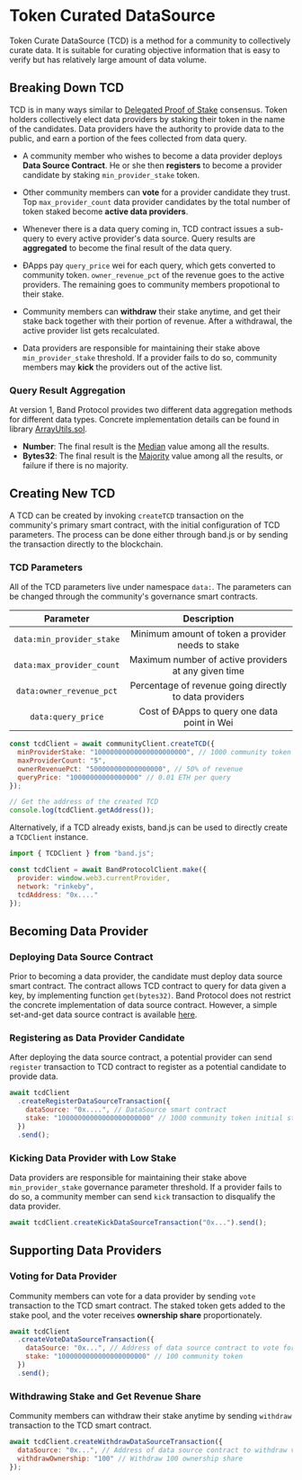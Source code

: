 # Token Curated DataSource

Token Curate DataSource (TCD) is a method for a community to collectively curate data. It is suitable for curating objective information that is easy to verify but has relatively large amount of data volume.

## Breaking Down TCD

TCD is in many ways similar to [Delegated Proof of Stake](https://en.bitcoinwiki.org/wiki/DPoS) consensus. Token holders collectively elect data providers by staking their token in the name of the candidates. Data providers have the authority to provide data to the public, and earn a portion of the fees collected from data query.

- A community member who wishes to become a data provider deploys **Data Source Contract**. He or she then **registers** to become a provider candidate by staking `min_provider_stake` token.

- Other community members can **vote** for a provider candidate they trust. Top `max_provider_count` data provider candidates by the total number of token staked become **active data providers**.

- Whenever there is a data query coming in, TCD contract issues a sub-query to every active provider's data source. Query results are **aggregated** to become the final result of the data query.

- ÐApps pay `query_price` wei for each query, which gets converted to community token. `owner_revenue_pct` of the revenue goes to the active providers. The remaining goes to community members propotional to their stake.

- Community members can **withdraw** their stake anytime, and get their stake back together with their portion of revenue. After a withdrawal, the active provider list gets recalculated.

- Data providers are responsible for maintaining their stake above `min_provider_stake` threshold. If a provider fails to do so, community members may **kick** the providers out of the active list.

<!-- In TCD curation, community members stake their token to select the data providers that are responsible for acting as the data source for the whole community. Each provider must stake at least `min_provider_stake` token to be considered as a candidate. Among the candidates, the top `max_provider_count` providers by total number of stake become active providers. Whenever there is a query request. TCD smart contract _aggregates_ the results from all of the active providers, and computes the final result. -->

### Query Result Aggregation

At version 1, Band Protocol provides two different data aggregation methods for different data types. Concrete implementation details can be found in library [ArrayUtils.sol](https://github.com/bandprotocol/contracts/blob/master/contracts/utils/ArrayUtils.sol).

- **Number**: The final result is the [Median](https://en.wikipedia.org/wiki/Median) value among all the results.
- **Bytes32**: The final result is the [Majority](https://en.wikipedia.org/wiki/Majority) value among all the results, or failure if there is no majority.

## Creating New TCD

A TCD can be created by invoking `createTCD` transaction on the community's primary smart contract, with the initial configuration of TCD parameters. The process can be done either through band.js or by sending the transaction directly to the blockchain.

### TCD Parameters

All of the TCD parameters live under namespace `data:`. The parameters can be changed through the community's governance smart contracts.

|         Parameter         |                      Description                       |
| :-----------------------: | :----------------------------------------------------: |
| `data:min_provider_stake` |   Minimum amount of token a provider needs to stake    |
| `data:max_provider_count` |  Maximum number of active providers at any given time  |
| `data:owner_revenue_pct`  | Percentage of revenue going directly to data providers |
|    `data:query_price`     |      Cost of ÐApps to query one data point in Wei      |

```javascript
const tcdClient = await communityClient.createTCD({
  minProviderStake: "10000000000000000000000", // 1000 community token
  maxProviderCount: "5",
  ownerRevenuePct: "500000000000000000", // 50% of revenue
  queryPrice: "10000000000000000" // 0.01 ETH per query
});

// Get the address of the created TCD
console.log(tcdClient.getAddress());
```

Alternatively, if a TCD already exists, band.js can be used to directly create a `TCDClient` instance.

```javascript
import { TCDClient } from "band.js";

const tcdClient = await BandProtocolClient.make({
  provider: window.web3.currentProvider,
  network: "rinkeby",
  tcdAddress: "0x...."
});
```

## Becoming Data Provider

### Deploying Data Source Contract

Prior to becoming a data provider, the candidate must deploy data source smart contract. The contract allows TCD contract to query for data given a key, by implementing function `get(bytes32)`. Band Protocol does not restrict the concrete implementation of data source contract. However, a simple set-and-get data source contract is available [here](https://github.com/bandprotocol/contracts/blob/master/contracts/data/TrustedDataSource.sol).

### Registering as Data Provider Candidate

After deploying the data source contract, a potential provider can send `register` transaction to TCD contract to register as a potential candidate to provide data.

```javascript
await tcdClient
  .createRegisterDataSourceTransaction({
    dataSource: "0x....", // DataSource smart contract
    stake: "10000000000000000000000" // 1000 community token initial stake
  })
  .send();
```

### Kicking Data Provider with Low Stake

Data providers are responsible for maintaining their stake above `min_provider_stake` governance parameter threshold. If a provider fails to do so, a community member can send `kick` transaction to disqualify the data provider.

```javascript
await tcdClient.createKickDataSourceTransaction("0x...").send();
```

## Supporting Data Providers

### Voting for Data Provider

Community members can vote for a data provider by sending `vote` transaction to the TCD smart contract. The staked token gets added to the stake pool, and the voter receives **ownership share** proportionately.

```javascript
await tcdClient
  .createVoteDataSourceTransaction({
    dataSource: "0x...", // Address of data source contract to vote for
    stake: "1000000000000000000000" // 100 community token
  })
  .send();
```

### Withdrawing Stake and Get Revenue Share

Community members can withdraw their stake anytime by sending `withdraw` transaction to the TCD smart contract.

```javascript
await tcdClient.createWithdrawDataSourceTransaction({
  dataSource: "0x...", // Address of data source contract to withdraw vote
  withdrawOwnership: "100" // Withdraw 100 ownership share
});
```
